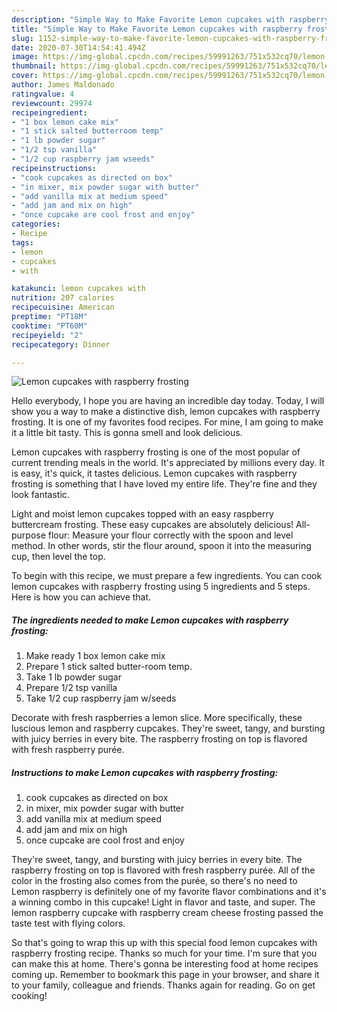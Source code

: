 ```yaml
---
description: "Simple Way to Make Favorite Lemon cupcakes with raspberry frosting"
title: "Simple Way to Make Favorite Lemon cupcakes with raspberry frosting"
slug: 1152-simple-way-to-make-favorite-lemon-cupcakes-with-raspberry-frosting
date: 2020-07-30T14:54:41.494Z
image: https://img-global.cpcdn.com/recipes/59991263/751x532cq70/lemon-cupcakes-with-raspberry-frosting-recipe-main-photo.jpg
thumbnail: https://img-global.cpcdn.com/recipes/59991263/751x532cq70/lemon-cupcakes-with-raspberry-frosting-recipe-main-photo.jpg
cover: https://img-global.cpcdn.com/recipes/59991263/751x532cq70/lemon-cupcakes-with-raspberry-frosting-recipe-main-photo.jpg
author: James Maldonado
ratingvalue: 4
reviewcount: 29974
recipeingredient:
- "1 box lemon cake mix"
- "1 stick salted butterroom temp"
- "1 lb powder sugar"
- "1/2 tsp vanilla"
- "1/2 cup raspberry jam wseeds"
recipeinstructions:
- "cook cupcakes as directed on box"
- "in mixer, mix powder sugar with butter"
- "add vanilla mix at medium speed"
- "add jam and mix on high"
- "once cupcake are cool frost and enjoy"
categories:
- Recipe
tags:
- lemon
- cupcakes
- with

katakunci: lemon cupcakes with 
nutrition: 207 calories
recipecuisine: American
preptime: "PT18M"
cooktime: "PT60M"
recipeyield: "2"
recipecategory: Dinner

---
```



![Lemon cupcakes with raspberry frosting](https://img-global.cpcdn.com/recipes/59991263/751x532cq70/lemon-cupcakes-with-raspberry-frosting-recipe-main-photo.jpg)

Hello everybody, I hope you are having an incredible day today. Today, I will show you a way to make a distinctive dish, lemon cupcakes with raspberry frosting. It is one of my favorites food recipes. For mine, I am going to make it a little bit tasty. This is gonna smell and look delicious.

Lemon cupcakes with raspberry frosting is one of the most popular of current trending meals in the world. It's appreciated by millions every day. It is easy, it's quick, it tastes delicious. Lemon cupcakes with raspberry frosting is something that I have loved my entire life. They're fine and they look fantastic.

Light and moist lemon cupcakes topped with an easy raspberry buttercream frosting. These easy cupcakes are absolutely delicious! All-purpose flour: Measure your flour correctly with the spoon and level method. In other words, stir the flour around, spoon it into the measuring cup, then level the top.


To begin with this recipe, we must prepare a few ingredients. You can cook lemon cupcakes with raspberry frosting using 5 ingredients and 5 steps. Here is how you can achieve that.

<!--inarticleads1-->

##### The ingredients needed to make Lemon cupcakes with raspberry frosting:

1. Make ready 1 box lemon cake mix
1. Prepare 1 stick salted butter-room temp.
1. Take 1 lb powder sugar
1. Prepare 1/2 tsp vanilla
1. Take 1/2 cup raspberry jam w/seeds


Decorate with fresh raspberries a lemon slice. More specifically, these luscious lemon and raspberry cupcakes. They&#39;re sweet, tangy, and bursting with juicy berries in every bite. The raspberry frosting on top is flavored with fresh raspberry purée. 

<!--inarticleads2-->

##### Instructions to make Lemon cupcakes with raspberry frosting:

1. cook cupcakes as directed on box
1. in mixer, mix powder sugar with butter
1. add vanilla mix at medium speed
1. add jam and mix on high
1. once cupcake are cool frost and enjoy


They&#39;re sweet, tangy, and bursting with juicy berries in every bite. The raspberry frosting on top is flavored with fresh raspberry purée. All of the color in the frosting also comes from the purée, so there&#39;s no need to Lemon raspberry is definitely one of my favorite flavor combinations and it&#39;s a winning combo in this cupcake! Light in flavor and taste, and super. The lemon raspberry cupcake with raspberry cream cheese frosting passed the taste test with flying colors. 

So that's going to wrap this up with this special food lemon cupcakes with raspberry frosting recipe. Thanks so much for your time. I'm sure that you can make this at home. There's gonna be interesting food at home recipes coming up. Remember to bookmark this page in your browser, and share it to your family, colleague and friends. Thanks again for reading. Go on get cooking!
